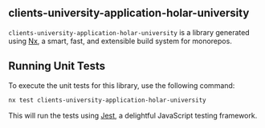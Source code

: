 ## clients-university-application-holar-university

`clients-university-application-holar-university` is a library generated using [Nx](https://nx.dev), a smart, fast, and extensible build system for monorepos.

## Running Unit Tests

To execute the unit tests for this library, use the following command:

```bash
nx test clients-university-application-holar-university
```

This will run the tests using [Jest](https://jestjs.io), a delightful JavaScript testing framework.
